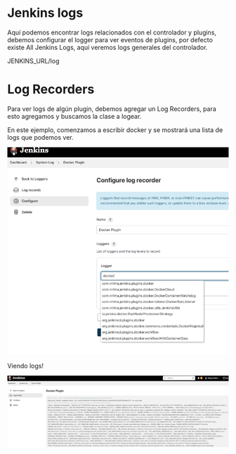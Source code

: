 # Jenkins logs

Aquí podemos encontrar logs relacionados con el controlador y plugins, debemos configurar el logger para ver eventos de plugins, por defecto existe All Jenkins Logs, aquí veremos logs generales del controlador.

JENKINS_URL/log

# Log Recorders

Para ver logs de algún plugin, debemos agregar un Log Recorders, para esto agregamos y buscamos la clase a logear.

En este ejemplo, comenzamos a escribir docker y se mostrará una lista de logs que podemos ver.

![logs](/images/docker-logger.png)

Viendo logs!

![docker-logs](/images/docker-plugin-logs.png)
